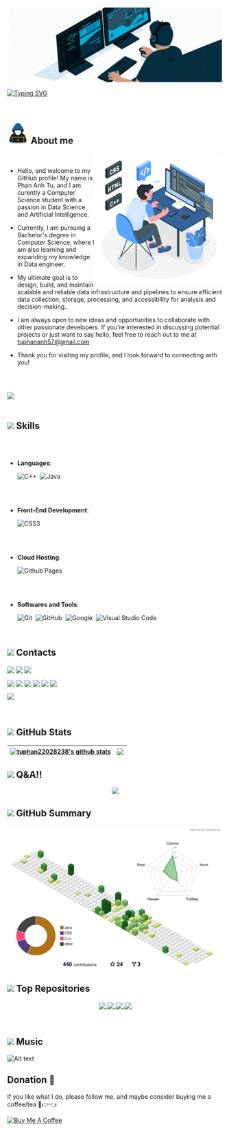<p align="center">
    <img src="./assets/coding.gif">
</p>


[![Typing SVG](https://readme-typing-svg.demolab.com?font=Press+Start+2P&size=30&pause=1000&color=23F7EB&center=true&vCenter=true&width=1200&height=200&lines=Hello+everyone+!!;My+name+is+Phan+Anh+Tu...;I'm+a+Computer+Science+student;+at+UET+-+VNU+%E2%9D%A4%EF%B8%8F;Welcome+to+my+Github+profile+%F0%9F%98%8A)](https://git.io/typing-svg)

<br>



	
## <picture><img src = "https://github.com/0xAbdulKhalid/0xAbdulKhalid/raw/main/assets/mdImages/about_me.gif" width = 50px></picture> **About me**

<picture>
  <source media="(max-width: 767px)" srcset="">
  <img align="right" alt="" src="./assets/mdImages/programming.svg" width=300px>
</picture>

<br>


- Hello, and welcome to my GitHub profile! My name is Phan Anh Tu, and I am curently a Computer Science student with a passion in Data Science and Artificial Intelligence. 

- Currently, I am pursuing a Bachelor's degree in Computer Science, where I am also learning and expanding my knowledge in Data engineer.

- My ultimate goal is to design, build, and maintain scalable and reliable data infrastructure and pipelines to ensure efficient data collection, storage, processing, and accessibility for analysis and decision-making..

- I am always open to new ideas and opportunities to collaborate with other passionate developers. If you're interested in discussing potential projects or just want to say hello, feel free to reach out to me at <a href="mailto:tuphananh57@gmail.com">tuphananh57@gmail.com</a>

- Thank you for visiting my profile, and I look forward to connecting with you!

<br><br>

<img src="https://user-images.githubusercontent.com/73097560/115834477-dbab4500-a447-11eb-908a-139a6edaec5c.gif"><br><br>



## <picture><img src = "https://media2.giphy.com/media/QssGEmpkyEOhBCb7e1/giphy.gif?cid=ecf05e47a0n3gi1bfqntqmob8g9aid1oyj2wr3ds3mg700bl&rid=giphy.gif" width = 50px></picture> **Skills**
<br>

<br>

<p align="center">

- **Languages**:

    ![C++](https://img.shields.io/badge/C%2B%2B-blue?style=for-the-badge&logo=C%2B%2B)&nbsp;
    ![Java](https://img.shields.io/badge/Java-orange?style=for-the-badge&logo=Java)&nbsp;

<br>

<br>   
    
- **Front-End Development**:

   ![CSS3](https://img.shields.io/badge/CSS%20-%231572B6.svg?style=for-the-badge&logo=css3&logoColor=white)&nbsp;

<br>

<br>

- **Cloud Hosting**:

    ![Github Pages](https://img.shields.io/badge/GitHub%20Pages-%23327FC7.svg?style=for-the-badge&logo=github&logoColor=white)
    
<br>

<br>

- **Softwares and Tools**:

    ![Git](https://img.shields.io/badge/git-%23F05033.svg?style=for-the-badge&logo=git&logoColor=white)&nbsp;
    ![GitHub](https://img.shields.io/badge/github-%23121011.svg?style=for-the-badge&logo=github&logoColor=white)&nbsp;
    ![Google](https://img.shields.io/badge/google-%234285F4.svg?style=for-the-badge&logo=google&logoColor=white)&nbsp;
    ![Visual Studio Code](https://img.shields.io/badge/VS%20Code-0078d7.svg?style=for-the-badge&logo=visual-studio-code&logoColor=white)&nbsp;

<br>




## <picture><img src = "https://github.com/tuphan22028238/tuphan22028238/assets/124888378/daa86a30-418e-4728-90dc-64b50a1fe1dd" width = 50px></picture> **Contacts**

<p align="center">


<a href="https://github.com/tuphan22028238" target="blank"><img align="center" src="https://img.shields.io/badge/Phan_Anh_Tu-black?logo=github&logoColor=white" /></a>
<a href="https://www.hackerrank.com/tuph4031" target="blank"><img align="center" src="https://img.shields.io/badge/Phan_Anh_Tu-006400?style=flat-square&logo=hackerrank&logoColor=white" /></a>
<a href="https://mail.google.com/" target="blank"><img align="center" src="https://img.shields.io/badge/Phan_Anh_Tu-red?style=flat-square&logo=gmail&logoColor=white" /></a>

<a href="https://fb.com/pat.314" target="blank"><img align="center" src="https://img.shields.io/badge/Phan_Anh_Tu-4267b2?style=flat-square&logo=facebook&logoColor=white" /></a>
<a href="https://www.linkedin.com/in/tú-phan-05848426a/" target="blank"><img align="center" src="https://img.shields.io/badge/Phan_Anh_Tu-blue?style=flat-square&logo=linkedin&logoColor=white" /></a>
<a href="https://m.me/pat.314" target="blank"><img align="center" src="https://img.shields.io/badge/Phan_Anh_Tu-purple?style=flat-square&logo=messenger&logoColor=white" /></a>
<a href="https://www.instagram.com/____tuphan____/" target="blank"><img align="center" src="https://img.shields.io/badge/Phan_Anh_Tu-BC2A8D?style=flat-square&logo=instagram&logoColor=white" /></a>
<a href="https://chat.zalo.me/" target="blank"><img align="center" src="https://img.shields.io/badge/Phan_Tu-0A68FE?style=flat-square&logo=zalo&logoColor=white" /></a>
<a href="https://discord.com/#7595" target="blank"><img align="center" src="https://img.shields.io/badge/atp.457314-436EEE?style=flat-square&logo=discord&logoColor=white" /></a>

![](https://komarev.com/ghpvc/?username=tuphan22028238&style=flat-square)

<br>


## <picture><img src = "https://github.com/tuphan22028238/tuphan22028238/assets/124888378/ab5c45f6-24b5-4fe7-8cf9-cfc7e7cfdd09" width = 50px></picture> **GitHub Stats**

<div align="center">
  
| <a href="https://github.com/tuphan22028238?tab=repositories"><img align="center" src="http://github-profile-summary-cards.vercel.app/api/cards/repos-per-language?username=tuphan22028238&theme=2077" alt="tuphan22028238's github stats" /></a> | <a href="https://github.com/tuphan22028238?tab=repositories"><img align="center" src="http://github-profile-summary-cards.vercel.app/api/cards/stats?username=tuphan22028238&theme=2077" /></a> |
| ------------- | ------------- |

</div>



## <picture><img src = "https://github.com/tuphan22028238/tuphan22028238/assets/124888378/cc6c889f-3f1e-42c0-ae51-e343a362f52a" width = 50px></picture> **Q&A!!**

<p align="center">
    <img src="https://github.com/tuphan22028238/tuphan22028238/assets/124888378/c5b7f6fd-49ad-4224-bdd2-84cde7ac165e">
</p>



## <picture><img src = "https://github.com/tuphan22028238/tuphan22028238/assets/124888378/b7460013-1959-41a7-9796-fdca7bde0994" width = 50px></picture> **GitHub Summary**

<p align="center" >
	<picture>
	  <source media="(prefers-color-scheme: dark)"  srcset="https://raw.githubusercontent.com/tuphan22028238/tuphan22028238/output-3d-contrib/night.svg" />
	  <source media="(prefers-color-scheme: light)" srcset="https://raw.githubusercontent.com/tuphan22028238/tuphan22028238/output-3d-contrib/day.svg" />
	  <img alt="github profile contributions chart"    src="https://raw.githubusercontent.com/tuphan22028238/tuphan22028238/output-3d-contrib/day.svg" />
	</picture>
</p>




## <picture><img src = "https://github.com/pat314/pat314/assets/124888378/8766ccef-c3d6-4672-b1ba-36e62d624e6d" width = 50px></picture> **Top Repositories**

<div align="center">
  
<a href="https://github.com/pat314/First_Game_SDL2">
  <img align="center" src="https://github-readme-stats.vercel.app/api/pin/?username=tuphan22028238&repo=First_Game_SDL2&show_owner=true&theme=gotham" />
</a>
<a href="https://github.com/pat314/DSA">
  <img align="center" src="https://github-readme-stats.vercel.app/api/pin/?username=tuphan22028238&repo=DSA&show_owner=true&theme=gotham" />
</a>
<a href="https://github.com/pat314/OOP_Dictionary_2023">
  <img align="center" src="https://github-readme-stats.vercel.app/api/pin/?username=tuphan22028238&repo=OOP_Dictionary_2023&show_owner=true&theme=gotham" />
</a>
<a href="https://github.com/pat314/HackerrankDatabase">
  <img align="center" src="https://github-readme-stats.vercel.app/api/pin/?username=tuphan22028238&repo=HackerrankDatabase&show_owner=true&theme=gotham" />
</a>


</div>



<br />
<br />



## <picture><img src = "https://github.com/tuphan22028238/tuphan22028238/assets/124888378/a74b00ab-30d3-4cf3-859b-c13464e6a079" width = 50px></picture> **Music**

![Alt text](https://spotify-recently-played-readme.vercel.app/api?user=21grss4u46blxnpkbsfh7a4oi&width=1000)




## Donation 🥰 
If you like what I do, please follow me, and maybe consider buying me a coffee/tea 🥺👉👈

<a href="https://www.buymeacoffee.com/22028238g" target="_blank"><img src="https://cdn.buymeacoffee.com/buttons/v2/default-red.png" alt="Buy Me A Coffee" width="150" ></a>
